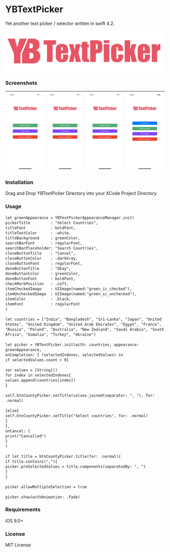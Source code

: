 # YBTextPicker
Yet another text picker / selector written in swift 4.2.

![](https://github.com/YahyaBagia/YBTextPicker/blob/master/YBTextPicker/Images/YBTextPicker_Logo.png)

### Screenshots
|![](https://github.com/YahyaBagia/YBTextPicker/blob/master/YBTextPicker/Images/YBTextPicker_1.gif)|![](https://github.com/YahyaBagia/YBTextPicker/blob/master/YBTextPicker/Images/YBTextPicker_2.gif)|![](https://github.com/YahyaBagia/YBTextPicker/blob/master/YBTextPicker/Images/YBTextPicker_3.gif)|![](https://github.com/YahyaBagia/YBTextPicker/blob/master/YBTextPicker/Images/YBTextPicker_4.gif)|
| ------------- | ------------- | ------------- | -------------: |

### Installation
Drag and Drop YBTextPicker Directory into your XCode Project Directory.

### Usage
```
let greenAppearance = YBTextPickerAppearanceManager.init(
pickerTitle         : "Select Countries",
titleFont           : boldFont,
titleTextColor      : .white,
titleBackground     : greenColor,
searchBarFont       : regularFont,
searchBarPlaceholder: "Search Countries",
closeButtonTitle    : "Cancel",
closeButtonColor    : .darkGray,
closeButtonFont     : regularFont,
doneButtonTitle     : "Okay",
doneButtonColor     : greenColor,
doneButtonFont      : boldFont,
checkMarkPosition   : .Left,
itemCheckedImage    : UIImage(named:"green_ic_checked"),
itemUncheckedImage  : UIImage(named:"green_ic_unchecked"),
itemColor           : .black,
itemFont            : regularFont
)

let countries = ["India", "Bangladesh", "Sri-Lanka", "Japan", "United States", "United Kingdom", "United Arab Emirates", "Egypt", "France", "Russia", "Poland", "Australia", "New Zealand", "Saudi Arabia", "South Africa", "Somalia", "Turkey", "Ukraine"]

let picker = YBTextPicker.init(with: countries, appearance: greenAppearance,
onCompletion: { (selectedIndexes, selectedValues) in
if selectedValues.count > 0{

var values = [String]()
for index in selectedIndexes{
values.append(countries[index])
}

self.btnCountyPicker.setTitle(values.joined(separator: ", "), for: .normal)

}else{
self.btnCountyPicker.setTitle("Select countries", for: .normal)
}
},
onCancel: {
print("Cancelled")
}
)

if let title = btnCountyPicker.title(for: .normal){
if title.contains(","){
picker.preSelectedValues = title.components(separatedBy: ", ")
}
}

picker.allowMultipleSelection = true

picker.show(withAnimation: .Fade)
```

### Requirements
iOS 9.0+

### License
MIT License
